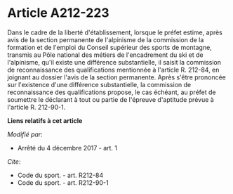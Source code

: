 # Article A212-223

Dans le cadre de la liberté d'établissement, lorsque le préfet estime, après avis de la section permanente de l'alpinisme de
la commission de la formation et de l'emploi du Conseil supérieur des sports de montagne, transmis au Pôle national des
métiers de l'encadrement du ski et de l'alpinisme, qu'il existe une différence substantielle, il saisit la commission de
reconnaissance des qualifications mentionnée à l'article R. 212-84, en joignant au dossier l'avis de la section permanente.
Après s'être prononcée sur l'existence d'une différence substantielle, la commission de reconnaissance des qualifications
propose, le cas échéant, au préfet de soumettre le déclarant à tout ou partie de l'épreuve d'aptitude prévue à l'article R.
212-90-1.

**Liens relatifs à cet article**

_Modifié par_:

  - Arrêté du 4 décembre 2017 - art. 1

_Cite_:

  - Code du sport. - art. R212-84
  - Code du sport. - art. R212-90-1
